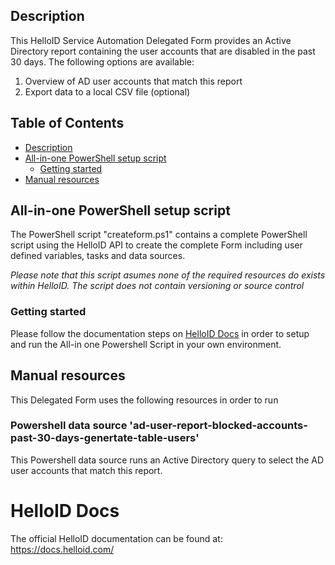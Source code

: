 <!-- Description -->
## Description
This HelloID Service Automation Delegated Form provides an Active Directory report containing the user accounts that are disabled in the past 30 days. The following options are available:
 1. Overview of AD user accounts that match this report
 2. Export data to a local CSV file (optional)
 
<!-- TABLE OF CONTENTS -->
## Table of Contents
* [Description](#description)
* [All-in-one PowerShell setup script](#all-in-one-powershell-setup-script)
  * [Getting started](#getting-started)
* [Manual resources](#manual-resources)


## All-in-one PowerShell setup script
The PowerShell script "createform.ps1" contains a complete PowerShell script using the HelloID API to create the complete Form including user defined variables, tasks and data sources.

 _Please note that this script asumes none of the required resources do exists within HelloID. The script does not contain versioning or source control_


### Getting started
Please follow the documentation steps on [HelloID Docs](https://docs.helloid.com/hc/en-us/articles/360017556559-Service-automation-GitHub-resources) in order to setup and run the All-in one Powershell Script in your own environment.

## Manual resources
This Delegated Form uses the following resources in order to run

### Powershell data source 'ad-user-report-blocked-accounts-past-30-days-genertate-table-users'
This Powershell data source runs an Active Directory query to select the AD user accounts that match this report.

# HelloID Docs
The official HelloID documentation can be found at: https://docs.helloid.com/
